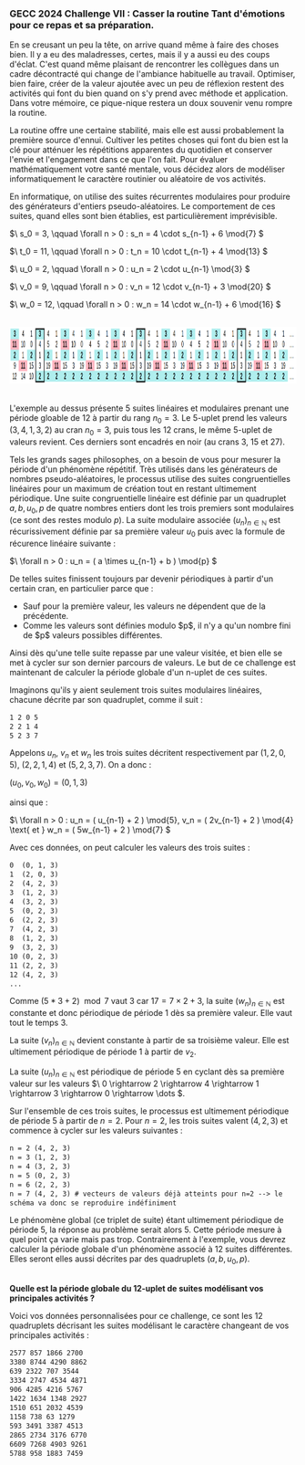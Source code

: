 ### GECC 2024 Challenge VII : Casser la routine Tant d'émotions pour ce repas et sa préparation.
En se creusant un peu la tête, on arrive quand même à faire des choses bien.
Il y a eu des maladresses, certes, mais il y a aussi eu des coups d'éclat.
C'est quand même plaisant de rencontrer les collègues dans un cadre décontracté qui change de l'ambiance habituelle au travail.
Optimiser, bien faire, créer de la valeur ajoutée avec un peu de réflexion restent des activités qui font du bien quand on s'y prend avec méthode et application.
Dans votre mémoire, ce pique-nique restera un doux souvenir venu rompre la routine.

La routine offre une certaine stabilité, mais elle est aussi probablement la première source d'ennui.
Cultiver les petites choses qui font du bien est la clé pour atténuer les répétitions apparentes du quotidien et conserver l'envie et l'engagement dans ce que l'on fait.
Pour évaluer mathématiquement votre santé mentale, vous décidez alors de modéliser informatiquement le caractère routinier ou aléatoire de vos activités.

En informatique, on utilise des suites récurrentes modulaires pour produire des générateurs d'entiers pseudo-aléatoires. 
Le comportement de ces suites, quand elles sont bien établies, est particulièrement imprévisible.


$\ s_0 = 3, \qquad \forall n > 0 : s_n = 4 \cdot s_{n-1} + 6 \mod{7} \$

$\ t_0 = 11, \qquad \forall n > 0 : t_n = 10 \cdot t_{n-1} + 4 \mod{13} \$

$\ u_0 = 2, \qquad \forall n > 0 : u_n = 2 \cdot u_{n-1} \mod{3} \$

$\ v_0 = 9, \qquad \forall n > 0 : v_n = 12 \cdot v_{n-1} + 3 \mod{20} \$

$\ w_0 = 12, \qquad \forall n > 0 : w_n = 14 \cdot w_{n-1} + 6 \mod{16} \$



<br>
<div align="center">
  <img src="https://github.com/MunMaks/GECC-2024/blob/main/Challenge_7/suites.png" alt="image1" width="900" height="100">
</div>
<br>


L'exemple au dessus présente 5 suites linéaires et modulaires prenant une période gloable de 12 à partir du rang $n_0 = 3$.
Le 5-uplet prend les valeurs $(3, 4, 1, 3, 2)$ au cran $n_0 = 3$, puis tous les 12 crans, le même 5-uplet de valeurs revient. 
Ces derniers sont encadrés en noir (au crans 3, 15 et 27).


Tels les grands sages philosophes, on a besoin de vous pour mesurer la période d'un phénomène répétitif.
Très utilisés dans les générateurs de nombres pseudo-aléatoires, le processus utilise des suites congruentielles linéaires
pour un maximum de création tout en restant ultimement périodique.
Une suite congruentielle linéaire est définie par un quadruplet $a, b, u_0, p$ de quatre nombres entiers
dont les trois premiers sont modulaires (ce sont des restes modulo $p$).
La suite modulaire associée $(u_n)_{n \in \mathbb{N}}$ est récurissivement définie par sa première valeur $u_0$ puis avec la formule de récurence linéaire suivante :



$\ \forall n > 0 : u_n = ( a \times u_{n-1} + b ) \mod{p} \$


De telles suites finissent toujours par devenir périodiques à partir d'un certain cran, en particulier parce que :
<ul>
  <li>Sauf pour la première valeur, les valeurs ne dépendent que de la précédente. </li>
  <li>Comme les valeurs sont définies modulo $p$, il n'y a qu'un nombre fini de $p$ valeurs possibles différentes.</li>
</ul>

Ainsi dès qu'une telle suite repasse par une valeur visitée, et bien elle se met à cycler sur son dernier parcours de valeurs.
Le but de ce challenge est maintenant de calculer la période globale d'un n-uplet de ces suites.

Imaginons qu'ils y aient seulement trois suites modulaires linéaires, chacune décrite par son quadruplet, comme il suit :

```
1 2 0 5
2 2 1 4
5 2 3 7
```


Appelons $u_n$, $v_n$ et $w_n$ les trois suites décritent respectivement par $(1, 2, 0, 5)$, $(2, 2, 1, 4)$ et $(5, 2, 3, 7)$. On a donc : 

$(u_0, v_0, w_0) = (0, 1, 3)$

ainsi que :

$\ \forall n > 0 : u_n = ( u_{n-1} + 2 ) \mod{5}, v_n = ( 2v_{n-1} + 2 ) \mod{4} \text{ et } w_n = ( 5w_{n-1} + 2 ) \mod{7} \$

Avec ces données, on peut calculer les valeurs des trois suites :

```
0  (0, 1, 3)
1  (2, 0, 3)
2  (4, 2, 3)
3  (1, 2, 3)
4  (3, 2, 3)
5  (0, 2, 3)
6  (2, 2, 3)
7  (4, 2, 3)
8  (1, 2, 3)
9  (3, 2, 3)
10 (0, 2, 3)
11 (2, 2, 3)
12 (4, 2, 3)
...
```

Comme $(5*3 + 2) \mod{7}$ vaut $3$ car $17 = 7 \times 2 + 3$, la suite $(w_n)_{n \in \mathbb{N}}$ est constante et donc périodique de période $1$ dès sa première valeur.
Elle vaut tout le temps $3$.


La suite $(v_n)_{n \in \mathbb{N}}$ devient constante à partir de sa troisième valeur.
Elle est ultimement périodique de période $1$ à partir de $v_2$.

La suite $(u_n)_{n \in \mathbb{N}}$ est périodique de période 5 en cyclant dès sa première valeur sur les valeurs  $\ 0 \rightarrow 2 \rightarrow 4 \rightarrow 1 \rightarrow 3 \rightarrow 0 \rightarrow \dots \$.


Sur l'ensemble de ces trois suites, le processus est ultimement périodique de période $5$ à partir de $n=2$. Pour $n=2$,
les trois suites valent $(4, 2, 3)$ et commence à cycler sur les valeurs suivantes :

```
n = 2 (4, 2, 3)
n = 3 (1, 2, 3)
n = 4 (3, 2, 3)
n = 5 (0, 2, 3)
n = 6 (2, 2, 3)
n = 7 (4, 2, 3) # vecteurs de valeurs déjà atteints pour n=2 --> le schéma va donc se reproduire indéfiniment
```

Le phénomène global (ce triplet de suite) étant ultimement périodique de période $5$, la réponse au problème serait alors $5$.
Cette période mesure à quel point ça varie mais pas trop.
Contrairement à l'exemple, vous devrez calculer la période globale d'un phénomène associé à 12 suites différentes.
Elles seront elles aussi décrites par des quadruplets $(a, b, u_0, p)$.

<br>
<b>
Quelle est la période globale du 12-uplet de suites modélisant vos principales activités ?
</b>
<br>

Voici vos données personnalisées pour ce challenge, ce sont les 12 quadruplets décrisant les suites modélisant le caractère changeant de vos principales activités :

```
2577 857 1866 2700
3380 8744 4290 8862
639 2322 707 3544
3334 2747 4534 4871
906 4285 4216 5767
1422 1634 1348 2927
1510 651 2032 4539
1158 738 63 1279
593 3491 3387 4513
2865 2734 3176 6770
6609 7268 4903 9261
5788 958 1883 7459
```

